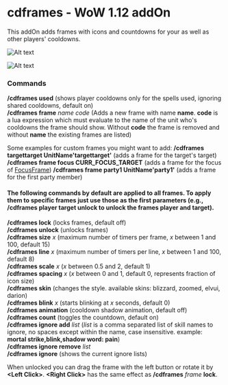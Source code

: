 # cdframes - WoW 1.12 addOn

This addOn adds frames with icons and countdowns for your as well as other players' cooldowns.

![Alt text](http://i.imgur.com/Yrd8vPf.png)

![Alt text](http://i.imgur.com/xNKjlus.png)

### Commands

**/cdframes used** (shows player cooldowns only for the spells used, ignoring shared cooldowns, default on)<br/>
**/cdframes frame** *name code* (Adds a new frame with name **name**. **code** is a lua expression which must evaluate to the name of the unit who's cooldowns the frame should show. Without **code** the frame is removed and without **name** the existing frames are listed)<br/>

Some examples for custom frames you might want to add:
**/cdframes targettarget UnitName'targettarget'** (adds a frame for the target's target)
**/cdframes frame focus CURR_FOCUS_TARGET** (adds a frame for the focus of [FocusFrame](https://github.com/wardz/FocusFrame))
**/cdframes frame party1 UnitName'party1'** (adds a frame for the first party member)

#### The following commands by default are applied to all frames. To apply them to specific frames just use those as the first parameters (e.g., **/cdframes player target unlock** to unlock the frames player and target).

**/cdframes lock** (locks frames, default off)<br/>
**/cdframes unlock** (unlocks frames)<br/>
**/cdframes size** *x* (maximum number of timers per frame, *x* between 1 and 100, default 15)<br/>
**/cdframes line** *x* (maximum number of timers per line, *x* between 1 and 100, default 8)<br/>
**/cdframes scale** *x* (*x* between 0.5 and 2, default 1)<br/>
**/cdframes spacing** *x* (*x* between 0 and 1, default 0, represents fraction of icon size)<br/>
**/cdframes skin** (changes the style. available skins: blizzard, zoomed, elvui, darion)<br/>
**/cdframes blink** *x* (starts blinking at *x* seconds, default 0)<br/>
**/cdframes animation** (cooldown shadow animation, default off)<br/>
**/cdframes count** (toggles the countdown, default on)<br/>
**/cdframes ignore add** *list* (*list* is a comma separated list of skill names to ignore, no spaces except within the name, case insensitive. example: **mortal strike,blink,shadow word: pain**)<br/>
**/cdframes ignore remove** *list*<br/>
**/cdframes ignore** (shows the current ignore lists)<br/>

When unlocked you can drag the frame with the left button or rotate it by **\<Left Click>**. **\<Right Click>** has the same effect as **/cdframes** *frame* **lock**.

